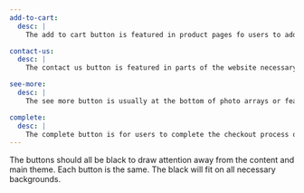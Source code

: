 ```yaml
---
add-to-cart:
  desc: |
    The add to cart button is featured in product pages fo users to add the item to their shopping cart.

contact-us:
  desc: |
    The contact us button is featured in parts of the website necessary for users if they wish to contact Exhibit2.

see-more:
  desc: |
    The see more button is usually at the bottom of photo arrays or featured pieces.

complete:
  desc: |
    The complete button is for users to complete the checkout process on the checkout form.
---
```

The buttons should all be black to draw attention away from the content and main theme. Each button is the same. The black will fit on all necessary backgrounds.
